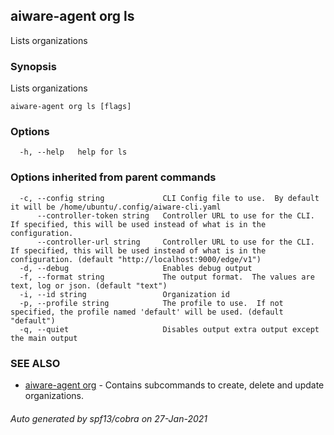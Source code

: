 ## aiware-agent org ls

Lists organizations

### Synopsis

Lists organizations

```
aiware-agent org ls [flags]
```

### Options

```
  -h, --help   help for ls
```

### Options inherited from parent commands

```
  -c, --config string             CLI Config file to use.  By default it will be /home/ubuntu/.config/aiware-cli.yaml
      --controller-token string   Controller URL to use for the CLI.  If specified, this will be used instead of what is in the configuration.
      --controller-url string     Controller URL to use for the CLI.  If specified, this will be used instead of what is in the configuration. (default "http://localhost:9000/edge/v1")
  -d, --debug                     Enables debug output
  -f, --format string             The output format.  The values are text, log or json. (default "text")
  -i, --id string                 Organization id
  -p, --profile string            The profile to use.  If not specified, the profile named 'default' will be used. (default "default")
  -q, --quiet                     Disables output extra output except the main output
```

### SEE ALSO

* [aiware-agent org](/cli/aiware-agent_org.md)	 - Contains subcommands to create, delete and update organizations.

###### Auto generated by spf13/cobra on 27-Jan-2021
